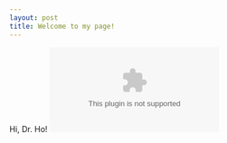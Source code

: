 ```yaml
---
layout: post
title: Welcome to my page!
---
```

Hi, Dr. Ho! ![Image](https://github.com/MarcusMMS/marcusmms.github.io/blob/master/_posts/Visualize%202.xlsx)
